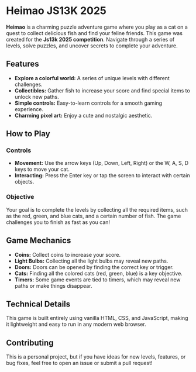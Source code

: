 # **Heimao JS13K 2025**

**Heimao** is a charming puzzle adventure game where you play as a cat on a quest to collect delicious fish and find your feline friends. This game was created for the **Js13k 2025 competition**. Navigate through a series of levels, solve puzzles, and uncover secrets to complete your adventure.

## **Features**

* **Explore a colorful world:** A series of unique levels with different challenges.  
* **Collectibles:** Gather fish to increase your score and find special items to unlock new paths.  
* **Simple controls:** Easy-to-learn controls for a smooth gaming experience.  
* **Charming pixel art:** Enjoy a cute and nostalgic aesthetic.

## **How to Play**

### **Controls**

* **Movement:** Use the arrow keys (Up, Down, Left, Right) or the W, A, S, D keys to move your cat.  
* **Interacting:** Press the Enter key or tap the screen to interact with certain objects.

### **Objective**

Your goal is to complete the levels by collecting all the required items, such as the red, green, and blue cats, and a certain number of fish. The game challenges you to finish as fast as you can\!

## **Game Mechanics**

* **Coins:** Collect coins to increase your score.  
* **Light Bulbs:** Collecting all the light bulbs may reveal new paths.  
* **Doors:** Doors can be opened by finding the correct key or trigger.  
* **Cats:** Finding all the colored cats (red, green, blue) is a key objective.  
* **Timers:** Some game events are tied to timers, which may reveal new paths or make things disappear.

## **Technical Details**

This game is built entirely using vanilla HTML, CSS, and JavaScript, making it lightweight and easy to run in any modern web browser.

## **Contributing**

This is a personal project, but if you have ideas for new levels, features, or bug fixes, feel free to open an issue or submit a pull request\!
